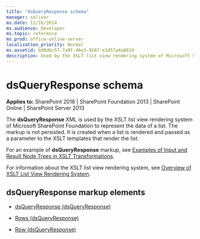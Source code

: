 ```yaml
---
title: "dsQueryResponse schema"
manager: soliver
ms.date: 11/16/2014
ms.audience: Developer
ms.topic: reference
ms.prod: office-online-server
localization_priority: Normal
ms.assetid: bd8dbc57-7a9f-46e3-9287-e1d57a4a8619
description: Used by the XSLT list view rendering system of Microsoft SharePoint Foundation to represent the data of a list.
---
```


# dsQueryResponse schema

**Applies to:** SharePoint 2016 | SharePoint Foundation 2013 | SharePoint Online | SharePoint Server 2013
  
The **dsQueryResponse** XML is used by the XSLT list view rendering system of Microsoft SharePoint Foundation to represent the data of a list. The markup is not persisted. It is created when a list is rendered and passed as a parameter to the XSLT templates that render the list. 
  
For an example of **dsQueryResponse** markup, see [Examples of Input and Result Node Trees in XSLT Transformations](http://msdn.microsoft.com/library/cbe88144-25ac-4cd2-8f2a-50e8c271c6ae%28Office.15%29.aspx). 
  
For information about the XSLT list view rendering system, see [Overview of XSLT List View Rendering System](http://msdn.microsoft.com/library/7c1e0b6f-f53f-4379-a2b3-fbbaf2e00593%28Office.15%29.aspx).
  
## dsQueryResponse markup elements

- [dsQueryResponse (dsQueryResponse)](dsqueryresponse.md) 

- [Rows (dsQueryResponse)](rows-dsqueryresponse.md)

- [Row (dsQueryResponse)](row-dsqueryresponse.md)
  

